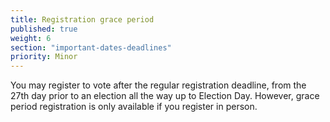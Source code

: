 ```yaml
---
title: Registration grace period
published: true
weight: 6
section: "important-dates-deadlines"
priority: Minor
---
```

You may register to vote after the regular registration deadline, from the 27th day prior to an election all the way up to Election Day. However, grace period registration is only available if you register in person.  
